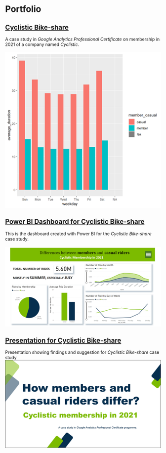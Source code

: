 # Portfolio

## [Cyclistic Bike-share](/projects/Cyclistic/Cyclistic.md)
  A case study in *Google Analytics Professional Certificate* on membership in 2021 of a company named *Cyclistic*.
  <br><br>
  <img src="projects/Cyclistic/unnamed-chunk-18-1.png?raw=true">
  
## [Power BI Dashboard for Cyclistic Bike-share](https://app.powerbi.com/view?r=eyJrIjoiZTMwM2ExYWEtODYzYy00OTFlLTllMDYtZTc1ZDhkZjljNmNjIiwidCI6ImM2ZTI5MzdjLTRhYjktNDY3Zi04MGZhLThkYWY1Nzc2MmY4NiJ9&pageName=ReportSection)
  This is the dashboard created with Power BI for the *Cyclistic Bike-share* case study.
  <br><br>
  <img src="projects/Power BI/Cyclistic.png?raw=true">
  
## [Presentation for Cyclistic Bike-share](/projects/Cyclistic/Cyclistic.pdf)
Presentation showing findings and suggestion for *Cyclistic Bike-share* case study
<img src="assets/img/presentation.png?raw=true">
